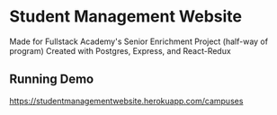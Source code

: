 # Student Management Website

Made for Fullstack Academy's Senior Enrichment Project (half-way of program)
Created with Postgres, Express, and React-Redux

## Running Demo
https://studentmanagementwebsite.herokuapp.com/campuses
